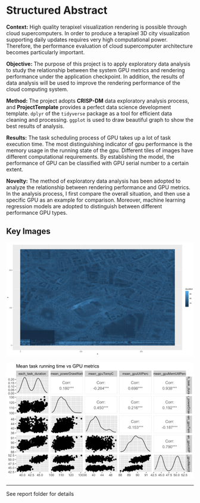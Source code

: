 # Structured Abstract

**Context:** High quality terapixel visualization rendering is possible through cloud supercomputers. In order to produce a terapixel 3D city visualization supporting daily updates requires very high computational power. Therefore, the performance evaluation of cloud supercomputer architecture becomes particularly important.

**Objective:** The purpose of this project is to apply exploratory data analysis to study the relationship between the system GPU metrics and rendering performance under the application checkpoint. In addition, the results of data analysis will be used to improve the rendering performance of the cloud computing system.

**Method:** The project adopts **CRISP-DM** data exploratory analysis process, and **ProjectTemplate** provides a perfect data science development template. `dplyr` of the `tidyverse` package as a tool for efficient data cleaning and processing. `ggplot` is used to draw beautiful graph to show the best results of analysis.

**Results:** The task scheduling process of GPU takes up a lot of task execution time. The most distinguishing indicator of gpu performance is the memory usage in the running state of the gpu. Different tiles of images have different computational requirements. By establishing the model, the performance of GPU can be classified with GPU serial number to a certain extent.

**Novelty:** The method of exploratory data analysis has been adopted to analyze the relationship between rendering performance and GPU metrics. In the analysis process, I first compare the overall situation, and then use a specific GPU as an example for comparison. Moreover, machine learning regression models are adopted to distinguish between different performance GPU types.

## Key Images

![image](https://github.com/PeiqiangLi/Cloud-Supercomputer-Analysis/blob/master/graphs/keyImages.png)


![image](https://github.com/PeiqiangLi/Cloud-Supercomputer-Analysis/blob/master/graphs/duration_metrics.png)

---

See report folder for details
